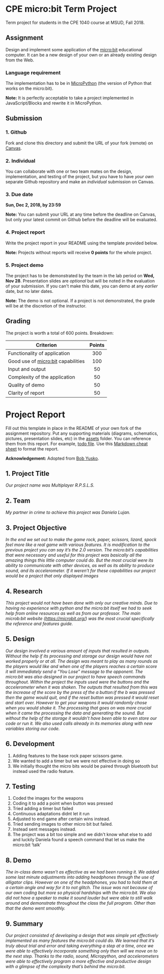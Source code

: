 # CPE micro:bit Term Project

Term project for students in the CPE 1040 course at MSUD, Fall 2018.

## Assignment

Design and implement some application of the [micro:bit](https://microbit.org/) educational computer. It can be a new design of your own or an already existing design from the Web.

### Language requirement

The implementation has to be in [MicroPython](https://microbit-micropython.readthedocs.io/en/latest/) (the version of Python that works on the micro:bit). 

**Note:** It is perfectly acceptable to take a project implemented in JavaScript/Blocks and rewrite it in MicroPython.

## Submission

### 1. Github

Fork and clone this directory and submit the URL of your fork (remote) on [Canvas](https://canvas.instructure.com/courses/1397722/assignments/10046266?module_item_id=20700270).

### 2. Individual

You can collaborate with one or two team mates on the design, implementation, and testing of the project, but you have to have *your own* separate Github repository and make an *individual* submission on Canvas.

### 3. Due date

**Sun, Dec 2, 2018, by 23:59**

**Note:** You can submit your URL at any time before the deadline on Canvas, but only your latest commit on Github before the deadline will be evaluated.

### 4. Project report

Write the project report in your README using the template provided below. 

**Note:** Projects without reports will receive **0 points** for the whole project.

### 5. Project demo

The project has to be demonstrated by the team in the lab period on **Wed, Nov 28**. Presentation slides are *optional* but will be noted in the evaluation of your submission. If you can't make this date, you can demo at any *earlier* date, but no later dates.

**Note:** The demo is not optional. If a project is not demonstrated, the grade will be at the discretion of the instructor.

## Grading

The project is worth a total of 600 points. Breakdown:

| Criterion | Points |
| --- |:---:|
| Functionality of application | 300 |
| Good use of [micro:bit](https://microbit.org/) capabilities | 100 |
| Input and output | 50 |
| Complexity of the application | 50 |
| Quality of demo | 50 |
| Clarity of report | 50 |

# Project Report

Fill out this template in place in the README of your own fork of the assignment repository. Put any supporting materials (diagrams, schematics, pictures, presentation slides, etc) in the [assets](assets) folder. You can reference them from this report. For example, [todo file](assets/todo.md). Use this [Markdown cheat sheet](https://github.com/adam-p/markdown-here/wiki/Markdown-Cheatsheet) to format the report.

**Acknowledgement:** Adopted from [Bob Yusko](mailto:ryusko1@msudenver.edu).

## 1. Project Title

*Our project name was Multiplayer R.P.S.L.S.*

## 2. Team

*My partner in crime to achieve this project was Daniela Lujan.*

## 3. Project Objective

*In the end we set out to make the game rock, paper, scissors, lizard, spock feel more like a real game with various features.  It is modification to the previous project you can say it’s the 2.0 version. The micro:bit’s capabilities that were necessary and useful for this project was basically all the amazing things this little computer could do. But the most crucial were its ability to communicate with other devices, as well as its ability to produce sound, and its accelerometer. If it weren’t for these capabilities our project would be a project that only displayed images*

## 4. Research

*This project would not have been done with only our creative minds. Due to having no experience with python and the micro:bit itself we had to seek help from online resources as well as from our professor. The main microb:bit website (https://microbit.org/) was the most crucial specifically the reference and features guide.*

## 5. Design

*Our design involved a various amount of inputs that resulted in outputs. Without the help if its processing and storage our design would have not worked properly or at all. The design was meant to play as many rounds as the players would like and when one of the players reaches a certain score it will immediately send a “You Lose” message to the opponent. The micro:bit was also designed in our project to have speech commands throughout.  Within the project the inputs used were the buttons and the accelerometer when it was shaken.  The outputs that resulted from this was the increase of the score by the press of the a button:if the b was pressed then the game would quit, and if the reset button was pressed it would reset and start over. However to get your weapons it would randomly chose when you would shake it. The processing that goes on was more crucial when it came the processing the data and generating the sound. But without the help of the storage it wouldn’t have been able to even store our code or run it. We also used calls already in its memories along with new variables storing our code.*

## 6. Development

1.  Adding features to the base rock paper scissors game.
2.  We wanted to add a timer but we were not effective in doing so
3.  We initially thought the micro bits would be paired through bluetooth but instead used the radio feature.


## 7. Testing


1.  Coded the images for the weapons
2.  Coding it to add a point when button was pressed
3. Tried adding a timer but failed
4. Continuous adaptations didnt let it run
5. Adjusted to end game after certain wins instead. 
6. Tried sending images to other micro bit but failed.
7.  Instead sent messages instead.
8.  The project was a bit too simple and we didn't know what else to add and luckily Daniela found a speech command that let us make the micro:bit ‘talk’


## 8. Demo

*The in-class demo wasn't as effective as we had been running it. We added some last minute adjustments into adding headphones through the use of alligator clips. However on one of the headphones, you had to hold them at a certain angle and way for it to not glitch. The issue was not because of our own coding but more so physical hardships with the micro:bit. We also did not have a speaker to make it sound louder but were able to still walk around and demonstrate throughout the class the full program. Other than that the demo went smoothly.*

## 9. Summary

*Our project consisted of developing a design that was simple yet effectively implemented as many features the micro:bit could do. We learned that it’s truly about trial and error and taking everything a step at a time, once we were able to effectively incorporate something only then will we move on to the next step. Thanks to the radio, sound, Micropython, and accelerometers were able to effectively program a more effective and productive design with a glimpse of the complexity that’s behind the micro:bit.*


